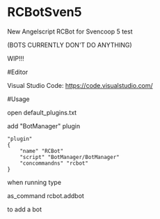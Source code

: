 # RCBotSven5
New Angelscript RCBot for Svencoop 5 test

(BOTS CURRENTLY DON'T DO ANYTHING)

WIP!!!

#Editor

Visual Studio Code: https://code.visualstudio.com/

#Usage

open default_plugins.txt

add "BotManager" plugin

	"plugin"
	{
		"name" "RCBot"
		"script" "BotManager/BotManager"
		"concommandns" "rcbot"
	}
	
when running type

as_command rcbot.addbot

to add a bot 
